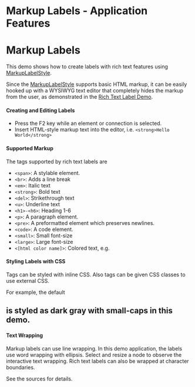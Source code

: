 <!--
 //////////////////////////////////////////////////////////////////////////////
 // @license
 // This file is part of yFiles for HTML 2.6.
 // Use is subject to license terms.
 //
 // Copyright (c) 2000-2023 by yWorks GmbH, Vor dem Kreuzberg 28,
 // 72070 Tuebingen, Germany. All rights reserved.
 //
 //////////////////////////////////////////////////////////////////////////////
-->
# Markup Labels - Application Features

# Markup Labels

This demo shows how to create labels with rich text features using [MarkupLabelStyle](https://docs.yworks.com/yfileshtml/#/api/MarkupLabelStyle).

Since the [MarkupLabelStyle](https://docs.yworks.com/yfileshtml/#/api/MarkupLabelStyle) supports basic HTML markup, it can be easily hooked up with a WYSIWYG text editor that completely hides the markup from the user, as demonstrated in the [Rich Text Label Demo](../../style/richtextlabel/).

#### Creating and Editing Labels

- Press the F2 key while an element or connection is selected.
- Insert HTML-style markup text into the editor, i.e. `<strong>Hello World</strong>`

#### Supported Markup

The tags supported by rich text labels are

- `<span>`: A stylable element.
- `<br>`: Adds a line break
- `<em>`: Italic text
- `<strong>`: Bold text
- `<del>`: Strikethrough text
- `<u>`: Underline text
- `<h1>-<h6>`: Heading 1-6
- `<p>`: A paragraph element.
- `<pre>`: A preformatted element which preserves newlines.
- `<code>`: A code element.
- `<small>`: Small font-size
- `<large>`: Large font-size
- `<[html color name]>`: Colored text, e.g. <blue>

#### Styling Labels with CSS

Tags can be styled with inline CSS. Also tags can be given CSS classes to use external CSS.

For example, the default <h2> is styled as dark gray with small-caps in this demo.

#### Text Wrapping

Markup labels can use line wrapping. In this demo application, the labels use word wrapping with ellipsis. Select and resize a node to observe the interactive text wrapping. Rich text labels can also be wrapped at character boundaries.

See the sources for details.
